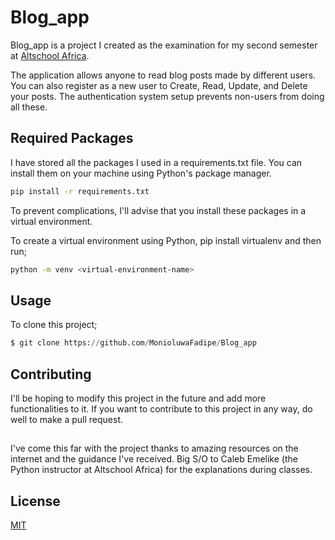 # Blog_app

Blog_app is a project I created as the examination for my second semester at [Altschool Africa](https://altschoolafrica.com/).

The application allows anyone to read blog posts made by different users. You can also register as a new user to Create, Read, Update, and Delete your posts. The authentication system setup prevents non-users from doing all these. 

## Required Packages

I have stored all the packages I used in a requirements.txt file. You can install them on your machine using Python's package manager.

```bash
pip install -r requirements.txt

```
To prevent complications, I'll advise that you install these packages in a virtual environment. 

To create a virtual environment using Python, pip install virtualenv and then run;
```bash
python -m venv <virtual-environment-name>

```


## Usage
To clone this project;

```python
$ git clone https://github.com/MonioluwaFadipe/Blog_app

```


## Contributing
I'll be hoping to modify this project in the future and add more functionalities to it. If you want to contribute to this project in any way, do well to make a pull request.


## 
I've come this far with the project thanks to amazing resources on the internet and the guidance I've received. Big S/O to Caleb Emelike (the Python instructor at Altschool Africa) for the explanations during classes. 

## License
[MIT](https://choosealicense.com/licenses/mit/)
